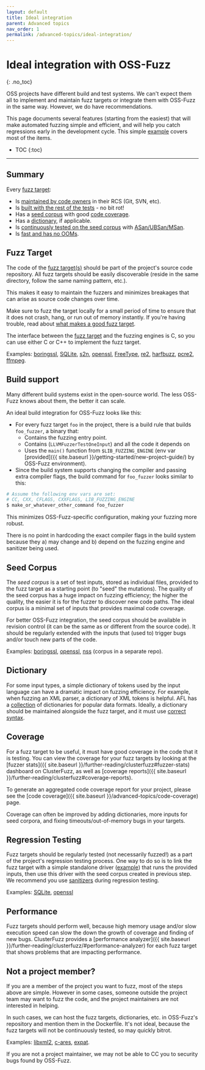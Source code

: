 ```yaml
---
layout: default
title: Ideal integration
parent: Advanced topics
nav_order: 1
permalink: /advanced-topics/ideal-integration/
---
```


# Ideal integration with OSS-Fuzz
{: .no_toc}

OSS projects have different build and test systems. We can't expect them all to
implement and maintain fuzz targets or integrate them with OSS-Fuzz in the same
way. However, we do have recommendations.

This page documents several features (starting from the easiest) that will make
automated fuzzing simple and efficient, and will help you catch regressions
early in the development cycle. This simple
[example](https://github.com/google/oss-fuzz/tree/master/projects/example/my-api-repo)
covers most of the items. 

- TOC
{:toc}
---

## Summary

Every [fuzz target](http://libfuzzer.info/#fuzz-target):
* Is [maintained by code owners](#fuzz-target) in their RCS (Git, SVN, etc).
* Is [built with the rest of the tests](#build-support) - no bit rot! 
* Has a [seed corpus](#seed-corpus) with good [code coverage](#coverage).
* Has a [dictionary](#dictionary), if applicable.
* Is [continuously tested on the seed corpus](#regression-testing) with
  [ASan/UBSan/MSan](https://github.com/google/sanitizers).
* Is [fast and has no OOMs](#performance).

## Fuzz Target

The code of the [fuzz target(s)](http://libfuzzer.info/#fuzz-target) should be
part of the project's source code repository.  All fuzz targets should be easily
discoverable (reside in the same directory, follow the same naming pattern,
etc.). 

This makes it easy to maintain the fuzzers and minimizes breakages that can
arise as source code changes over time.

Make sure to fuzz the target locally for a small period of time to ensure that 
it does not crash, hang, or run out of memory instantly. If you're having
trouble, read about [what makes a good fuzz
target](https://github.com/google/fuzzing/blob/master/docs/good-fuzz-target.md).

The interface between the [fuzz target]((http://libfuzzer.info/#fuzz-target))
and the fuzzing engines is C, so you can use either C or C++ to implement the
fuzz target.

Examples: 
[boringssl](https://github.com/google/boringssl/tree/master/fuzz),
[SQLite](https://www.sqlite.org/src/artifact/ad79e867fb504338),
[s2n](https://github.com/awslabs/s2n/tree/master/tests/fuzz),
[openssl](https://github.com/openssl/openssl/tree/master/fuzz),
[FreeType](http://git.savannah.gnu.org/cgit/freetype/freetype2.git/tree/src/tools/ftfuzzer),
[re2](https://github.com/google/re2/tree/master/re2/fuzzing),
[harfbuzz](https://github.com/behdad/harfbuzz/tree/master/test/fuzzing),
[pcre2](https://vcs.pcre.org/pcre2/code/trunk/src/pcre2_fuzzsupport.c?view=markup),
[ffmpeg](https://github.com/FFmpeg/FFmpeg/blob/master/tools/target_dec_fuzzer.c).

## Build support

Many different build systems exist in the open-source world. The less OSS-Fuzz
knows about them, the better it can scale.

An ideal build integration for OSS-Fuzz looks like this:
* For every fuzz target `foo` in the project, there is a build rule that
builds `foo_fuzzer`, a binary that: 
	* Contains the fuzzing entry point.
	* Contains (`LLVMFuzzerTestOneInput`) and all the code it depends on
	* Uses the `main()` function from `$LIB_FUZZING_ENGINE` (env var [provided]({{ site.baseurl }}/getting-started/new-project-guide/) by OSS-Fuzz environment).
* Since the build system supports changing the compiler and passing extra compiler
flags, the build command for `foo_fuzzer` looks similar to this:

```bash
# Assume the following env vars are set:
# CC, CXX, CFLAGS, CXXFLAGS, LIB_FUZZING_ENGINE
$ make_or_whatever_other_command foo_fuzzer
```

This minimizes OSS-Fuzz-specific configuration, making your fuzzing more robust.

There is no point in hardcoding the exact compiler flags in the build system
because they a) may change and b) depend on the fuzzing engine and sanitizer
being used.

## Seed Corpus

The *seed corpus* is a set of test inputs, stored as individual files, provided
to the fuzz target as a starting point (to "seed" the mutations). The quality of
the seed corpus has a huge impact on fuzzing efficiency; the higher the quality,
the easier it is for the fuzzer to discover new code paths. The ideal corpus is
a minimal set of inputs that provides maximal code coverage. 

For better OSS-Fuzz integration,  the seed corpus should be available in
revision control (it can be the same as or different from the source code). It
should be regularly extended with the inputs that (used to) trigger bugs and/or
touch new parts of the code. 

Examples: 
[boringssl](https://github.com/google/boringssl/tree/master/fuzz),
[openssl](https://github.com/openssl/openssl/tree/master/fuzz),
[nss](https://github.com/mozilla/nss-fuzzing-corpus) (corpus in a separate repo).

## Dictionary

For some input types, a simple dictionary of tokens used by the input language
can have a dramatic impact on fuzzing efficiency.  For example, when fuzzing an
XML parser, a dictionary of XML tokens is helpful. AFL has a
[collection](https://github.com/google/AFL/tree/master/dictionaries) of
dictionaries for popular data formats. Ideally, a dictionary should be
maintained alongside the fuzz target, and it must use [correct
syntax](http://libfuzzer.info/#dictionaries).

## Coverage

For a fuzz target to be useful, it must have good coverage in the code that it
is testing. You can view the coverage for your fuzz targets by looking at the
[fuzzer stats]({{ site.baseurl }}/further-reading/clusterfuzz#fuzzer-stats)
dashboard on ClusterFuzz, as well as [coverage reports]({{ site.baseurl
}}/further-reading/clusterfuzz#coverage-reports).

To generate an aggregated code coverage report for your project, please see the
[code coverage]({{ site.baseurl }}/advanced-topics/code-coverage) page.

Coverage can often be improved by adding dictionaries, more inputs for seed
corpora, and fixing timeouts/out-of-memory bugs in your targets.

## Regression Testing

Fuzz targets should be regularly tested (not necessarily fuzzed!) as a part of
the project's regression testing process. One way to do so is to link the fuzz
target with a simple standalone driver
([example](https://github.com/llvm-mirror/compiler-rt/tree/master/lib/fuzzer/standalone))
that runs the provided inputs, then use this driver with the seed corpus created
in previous step. We recommend you use
[sanitizers](https://github.com/google/sanitizers) during regression testing.

Examples: [SQLite](https://www.sqlite.org/src/artifact/d9f1a6f43e7bab45),
[openssl](https://github.com/openssl/openssl/blob/master/fuzz/test-corpus.c)

## Performance

Fuzz targets should perform well, because high memory usage and/or slow
execution speed can slow the down the growth of coverage and finding of new
bugs. ClusterFuzz provides a [performance analyzer]({{ site.baseurl
}}/further-reading/clusterfuzz/#performance-analyzer) for each fuzz target that
shows problems that are impacting performance.

## Not a project member?

If you are a member of the project you want to fuzz, most of the steps above are
simple. However in some cases, someone outside the project team may want to fuzz
the code, and the project maintainers are not interested in helping.

In such cases, we can host the fuzz targets, dictionaries, etc. in OSS-Fuzz's 
repository and mention them in the Dockerfile. It's not ideal, because the fuzz
targets will not be continuously tested, so may quickly bitrot.

Examples: [libxml2](https://github.com/google/oss-fuzz/tree/master/projects/libxml2),
[c-ares](https://github.com/google/oss-fuzz/tree/master/projects/c-ares), [expat](https://github.com/google/oss-fuzz/tree/master/projects/expat).

If you are not a project maintainer, we may not be able to CC you to security
bugs found by OSS-Fuzz.
